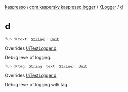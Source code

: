 [kaspresso](../../index.md) / [com.kaspersky.kaspresso.logger](../index.md) / [KLogger](index.md) / [d](./d.md)

# d

`fun d(text: `[`String`](https://kotlinlang.org/api/latest/jvm/stdlib/kotlin/-string/index.html)`): `[`Unit`](https://kotlinlang.org/api/latest/jvm/stdlib/kotlin/-unit/index.html)

Overrides [UiTestLogger.d](../-ui-test-logger/d.md)

Debug level of logging.

`fun d(tag: `[`String`](https://kotlinlang.org/api/latest/jvm/stdlib/kotlin/-string/index.html)`, text: `[`String`](https://kotlinlang.org/api/latest/jvm/stdlib/kotlin/-string/index.html)`): `[`Unit`](https://kotlinlang.org/api/latest/jvm/stdlib/kotlin/-unit/index.html)

Overrides [UiTestLogger.d](../-ui-test-logger/d.md)

Debug level of logging with tag.

